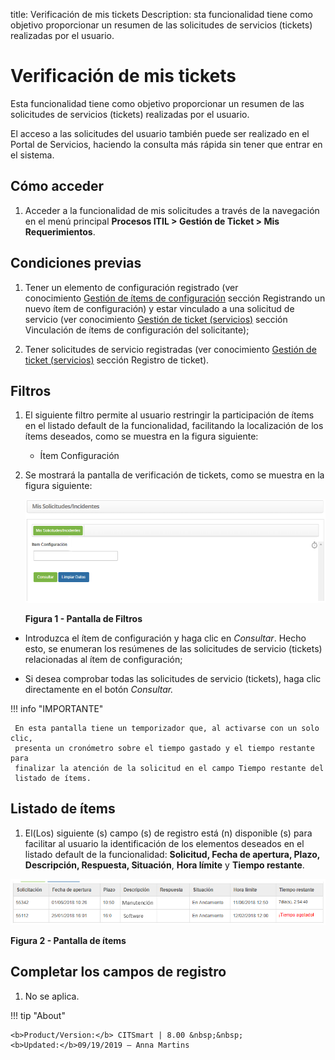 title: Verificación de mis tickets
Description: sta funcionalidad tiene como objetivo proporcionar un resumen de las solicitudes de servicios (tickets) realizadas por el usuario.

# Verificación de mis tickets

Esta funcionalidad tiene como objetivo proporcionar un resumen de las
solicitudes de servicios (tickets) realizadas por el usuario.

El acceso a las solicitudes del usuario también puede ser realizado en el Portal
de Servicios, haciendo la consulta más rápida sin tener que entrar en el
sistema.

Cómo acceder
------------

1.  Acceder a la funcionalidad de mis solicitudes a través de la navegación en
    el menú principal **Procesos ITIL > Gestión de Ticket > Mis
    Requerimientos**.

Condiciones previas
-------------------

1.  Tener un elemento de configuración registrado (ver conocimiento [Gestión de
    ítems de configuración][1] sección Registrando un nuevo ítem de configuración)
    y estar vinculado a una solicitud de servicio (ver conocimiento [Gestión de
    ticket (servicios)][2] sección Vinculación de ítems de configuración del
    solicitante);

2.  Tener solicitudes de servicio registradas (ver conocimiento [Gestión de
    ticket (servicios)][2] sección Registro de ticket).

Filtros
-------

1.  El siguiente filtro permite al usuario restringir la participación de ítems
    en el listado default de la funcionalidad, facilitando la localización de
    los ítems deseados, como se muestra en la figura siguiente:

    -   Ítem Configuración

2.  Se mostrará la pantalla de verificación de tickets, como se muestra en la
    figura siguiente:

    ![Criar conta](images/verify-ticket-1.png)
    
    **Figura 1 - Pantalla de Filtros**

   -   Introduzca el ítem de configuración y haga clic en *Consultar*. Hecho esto,
    se enumeran los resúmenes de las solicitudes de servicio (tickets)
    relacionadas al ítem de configuración;

   -   Si desea comprobar todas las solicitudes de servicio (tickets), haga clic
    directamente en el botón *Consultar.*

!!! info "IMPORTANTE"

     En esta pantalla tiene un temporizador que, al activarse con un solo clic,
     presenta un cronómetro sobre el tiempo gastado y el tiempo restante para
     finalizar la atención de la solicitud en el campo Tiempo restante del
     listado de ítems.

Listado de ítems
----------------

1.  El(Los) siguiente (s) campo (s) de registro está (n) disponible (s) para
    facilitar al usuario la identificación de los elementos deseados en el
    listado default de la funcionalidad: **Solicitud, Fecha de apertura, Plazo,
    Descripción, Respuesta, Situación**, **Hora límite** y **Tiempo restante**.

![Criar conta](images/verify-ticket-3.png)

**Figura 2 - Pantalla de ítems**

Completar los campos de registro
--------------------------------

1.  No se aplica.


[1]:/es-es/citsmart-platform-7/processes/configuration/IC-management.html
[2]:/es-es/citsmart-platform-7/processes/tickets/ticket-management.html



!!! tip "About"

    <b>Product/Version:</b> CITSmart | 8.00 &nbsp;&nbsp;
    <b>Updated:</b>09/19/2019 – Anna Martins
